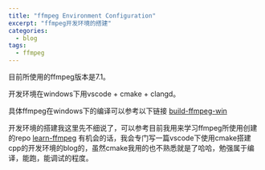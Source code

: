```yaml
---
title: "ffmpeg Environment Configuration"
excerpt: "ffmpeg开发环境的搭建"
categories:
  - blog
tags:
  - ffmpeg
---
```


目前所使用的ffmpeg版本是7.1。

开发环境在windows下用vscode + cmake + clangd。

具体ffmpeg在windows下的编译可以参考以下链接
[build-ffmpeg-win][build-ffmpeg-win]

开发环境的搭建我这里先不细说了，可以参考目前我用来学习ffmpeg所使用创建的repo
[learn-ffmpeg][learn-ffmpeg]
有机会的话，我会专门写一篇vscode下使用cmake搭建cpp的开发环境的blog的，虽然cmake我用的也不熟悉就是了哈哈，勉强属于编译，能跑，能调试的程度。

<!-- link -->
[build-ffmpeg-win]: https://stackoverflow.com/questions/41358478/is-it-possible-to-build-ffmpeg-x64-on-windows
[learn-ffmpeg]: https://github.com/Myc123abc/learn-ffmpeg